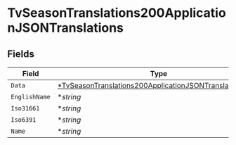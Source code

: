# TvSeasonTranslations200ApplicationJSONTranslations


## Fields

| Field                                                                                                                                        | Type                                                                                                                                         | Required                                                                                                                                     | Description                                                                                                                                  | Example                                                                                                                                      |
| -------------------------------------------------------------------------------------------------------------------------------------------- | -------------------------------------------------------------------------------------------------------------------------------------------- | -------------------------------------------------------------------------------------------------------------------------------------------- | -------------------------------------------------------------------------------------------------------------------------------------------- | -------------------------------------------------------------------------------------------------------------------------------------------- |
| `Data`                                                                                                                                       | [*TvSeasonTranslations200ApplicationJSONTranslationsData](../../models/operations/tvseasontranslations200applicationjsontranslationsdata.md) | :heavy_minus_sign:                                                                                                                           | N/A                                                                                                                                          |                                                                                                                                              |
| `EnglishName`                                                                                                                                | **string*                                                                                                                                    | :heavy_minus_sign:                                                                                                                           | N/A                                                                                                                                          | Arabic                                                                                                                                       |
| `Iso31661`                                                                                                                                   | **string*                                                                                                                                    | :heavy_minus_sign:                                                                                                                           | N/A                                                                                                                                          | SA                                                                                                                                           |
| `Iso6391`                                                                                                                                    | **string*                                                                                                                                    | :heavy_minus_sign:                                                                                                                           | N/A                                                                                                                                          | ar                                                                                                                                           |
| `Name`                                                                                                                                       | **string*                                                                                                                                    | :heavy_minus_sign:                                                                                                                           | N/A                                                                                                                                          | العربية                                                                                                                                      |